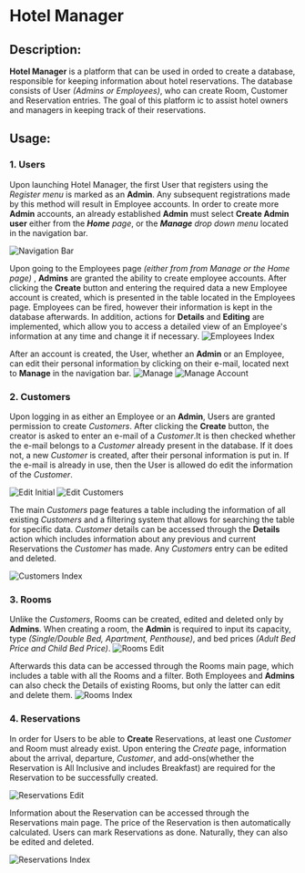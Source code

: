 # Hotel Manager

## Description:
**Hotel Manager** is a platform that can be used in orded to create a database, responsible for keeping information about hotel reservations. The database consists of User *(Admins or Employees)*, who can create Room, Customer and Reservation entries. The goal of this platform iс to assist hotel owners and managers in keeping track of their reservations.

## Usage:
### 1. Users
Upon launching Hotel Manager, the first User that registers using the *Register menu* is marked as an **Admin**. Any subsequent registrations made by this method will result in Employee accounts. In order to create more **Admin** accounts, an already established **Admin** must select **Create Admin user** either from the *__Home__ page*, or the *__Manage__ drop down menu* located in the navigation bar.

![Navigation Bar](Photos/Manage.png) 

Upon going to the Employees page _(either from from Manage or the Home page)_ , **Admins** are granted the ability to create employee accounts. After clicking the **Create** button and entering the required data a new Employee account is created, which is presented in the table located in the Employees page. Employees can be fired, however their information is kept in the database afterwards. In addition, actions for **Details** and **Editing** are implemented, which allow you to access a detailed view of an Employee's information at any time and change it if necessary.
![Employees Index](Photos/Employees.png) 

After an account is created, the User, whether an **Admin** or an Employee, can edit their personal information by clicking on their e-mail, located next to __Manage__ in the navigation bar. 
![Manage](Photos/Navbar-1.png) 
![Manage Account](Photos/ManageAcc.png) 

### 2. Customers
Upon logging in as either an Employee or an **Admin**, Users are granted permission to create _Customers_. After clicking the **Create** button, the creator is asked to enter an e-mail of a _Customer_.It is then checked whether the e-mail belongs to a _Customer_ already present in the database. If it does not, a new _Customer_ is created, after their personal information is put in. If the e-mail is already in use, then the User is allowed do edit the information of the _Customer_. 

![Edit Initial](Photos/EditInitial.png) 
![Edit Customers](Photos/EditCustomer.png) 

The main _Customers_ page features a table including the information of all existing _Customers_ and a filtering system that allows for searching the table for specific data. _Customer_ details can be accessed through the **Details** action which includes information about any previous and current Reservations the _Customer_ has made. Any _Customers_ entry can be edited and deleted.

![Customers Index](Photos/Customers.png) 

### 3. Rooms
Unlike the _Customers_, Rooms can be created, edited and deleted only by **Admins**. When creating a room, the **Admin** is required to input its capacity, type _(Single/Double Bed, Apartment, Penthouse)_, and bed prices _(Adult Bed Price and Child Bed Price)_. 
![Rooms Edit](Photos/RoomEdit.png) 

Afterwards this data can be accessed through the Rooms main page, which includes a table with all the Rooms and a filter. Both Employees and **Admins** can also check the Details of existing Rooms, but only the latter can edit and delete them.
![Rooms Index](Photos/RoomsIndex.png) 


### 4. Reservations
In order for Users to be able to **Create** Reservations, at least one _Customer_ and Room must already exist. Upon entering the *Create* page, information about the arrival, departure, _Customer_, and add-ons(whether the Reservation is All Inclusive and includes Breakfast) are required for the Reservation to be successfully created.

![Reservations Edit](Photos/ResEdit.png) 

Information about the Reservation can be accessed through the Reservations main page. The price of the Reservation is then automatically calculated. Users can mark Reservations as done. Naturally, they can also be edited and deleted. 

![Reservations Index](Photos/ResIndex.png) 

